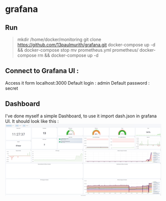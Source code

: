 # grafana
## Run

>mkdir /home/docker/monitoring
>git clone https://github.com/13paulmurith/grafana.git
>docker-compose up -d && docker-compose stop
>mv prometheus.yml prometheus/
>docker-compose rm && docker-compose up -d

## Connect to Grafana UI : 
Access it form localhost:3000
Default login : admin
Default password : secret

## Dashboard
I've done myself a simple Dashboard, to use it import dash.json in grafana UI. It should look like this : 
![alt text](https://github.com/13paulmurith/grafana/blob/master/dash.PNG)
